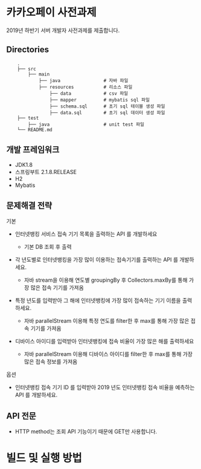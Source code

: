 
# 카카오페이 사전과제 

2019년 하반기 서버 개발자 사전과제를 제출합니다.


## Directories

```
    .
    ├── src                         
        ├── main                  
            ├── java                # 자바 파일
            ├── resources           # 리소스 파일
                ├── data            # csv 파일
                ├── mapper          # mybatis sql 파일
                ├── schema.sql      # 초기 sql 테이블 생성 파일
                ├── data.sql        # 초기 sql 데이터 생성 파일
    ├── test                   
        ├── java                    # unit test 파일 
    └── README.md
```



## 개발 프레임워크

- JDK1.8
- 스프링부트 2.1.8.RELEASE
- H2
- Mybatis

## 문제해결 전략


기본
- 인터넷뱅킹 서비스 접속 기기 목록을 출력하는 API 를 개발하세요
    - 기본 DB 조회 후 출력
- 각 년도별로 인터넷뱅킹을 가장 많이 이용하는 접속기기를 출력하는 API 를 개발하세요.
    - 자바 stream을 이용해 연도별 groupingBy 후 Collectors.maxBy를 통해 가장 많은 접속 기기를 가져옴
- 특정 년도를 입력받아 그 해에 인터넷뱅킹에 가장 많이 접속하는 기기 이름을 출력하세요.
    - 자바 parallelStream 이용해 특정 연도를 filter한 후 max를 통해 가장 많은 접속 기기를 가져옴

- 디바이스 아이디를 입력받아 인터넷뱅킹에 접속 비율이 가장 많은 해를 출력하세요
    - 자바 parallelStream 이용해 디바이스 아이디를 filter한 후 max를 통해 가장 많은 접속 정보를 가져옴

옵션
- 인터넷뱅킹 접속 기기 ID 를 입력받아 2019 년도 인터넷뱅킹 접속 비율을 예측하는 API 를 개발하세요.


## API 전문
- HTTP method는 조회 API 기능이기 때문에 GET만 사용합니다.

# 빌드 및 실행 방법
